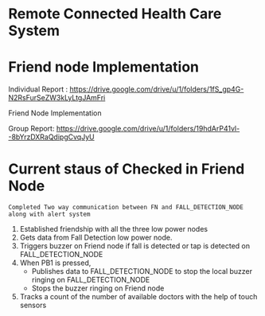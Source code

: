 # Remote Connected Health Care System
# Friend node Implementation

Individual Report : https://drive.google.com/drive/u/1/folders/1fS_gp4G-N2RsFurSeZW3kLyLtgJAmFri

Friend Node Implementation

Group Report:  https://drive.google.com/drive/u/1/folders/19hdArP41vl--8bYrzDXRaQdipgCvqJyU


# Current staus of Checked in Friend Node 
  
    Completed Two way communication between FN and FALL_DETECTION_NODE along with alert system
  
  
1) Established friendship with all the three low power nodes
2) Gets data from Fall Detection low power node.
3) Triggers buzzer on Friend node if fall is detected or tap is detected on FALL_DETECTION_NODE
4) When PB1 is pressed,
   - Publishes data to FALL_DETECTION_NODE to stop the local buzzer ringing on FALL_DETECTION_NODE
   - Stops the buzzer ringing on Friend node
5) Tracks a count of the number of available doctors with the help of touch sensors



